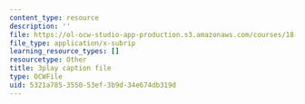 ```yaml
---
content_type: resource
description: ''
file: https://ol-ocw-studio-app-production.s3.amazonaws.com/courses/18-065-matrix-methods-in-data-analysis-signal-processing-and-machine-learning-spring-2018/5321a785355053ef3b9d34e674db319d_lZrIPRnoGQQ.srt
file_type: application/x-subrip
learning_resource_types: []
resourcetype: Other
title: 3play caption file
type: OCWFile
uid: 5321a785-3550-53ef-3b9d-34e674db319d
---
```

